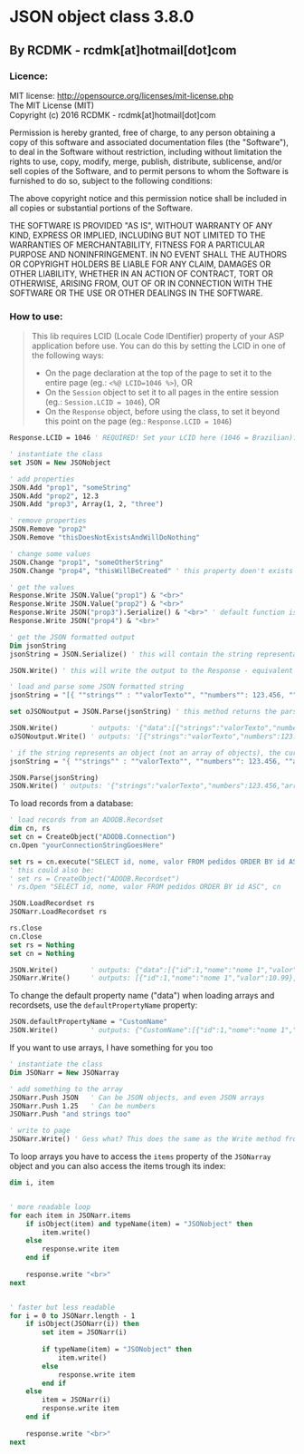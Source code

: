 # JSON object class 3.8.0
## By RCDMK - rcdmk[at]hotmail[dot]com

### Licence:
MIT license: http://opensource.org/licenses/mit-license.php  
The MIT License (MIT)  
Copyright (c) 2016 RCDMK - rcdmk[at]hotmail[dot]com  

Permission is hereby granted, free of charge, to any person obtaining a copy of this software and associated documentation files (the "Software"), to deal in the Software without restriction, including without limitation the rights to use, copy, modify, merge, publish, distribute, sublicense, and/or sell copies of the Software, and to permit persons to whom the Software is furnished to do so, subject to the following conditions:  

The above copyright notice and this permission notice shall be included in all copies or substantial portions of the Software.  

THE SOFTWARE IS PROVIDED "AS IS", WITHOUT WARRANTY OF ANY KIND, EXPRESS OR IMPLIED, INCLUDING BUT NOT LIMITED TO THE WARRANTIES OF MERCHANTABILITY, FITNESS FOR A PARTICULAR PURPOSE AND NONINFRINGEMENT. IN NO EVENT SHALL THE AUTHORS OR COPYRIGHT HOLDERS BE LIABLE FOR ANY CLAIM, DAMAGES OR OTHER LIABILITY, WHETHER IN AN ACTION OF CONTRACT, TORT OR OTHERWISE, ARISING FROM, OUT OF OR IN CONNECTION WITH THE SOFTWARE OR THE USE OR OTHER DEALINGS IN THE SOFTWARE.  

### How to use:

> This lib requires LCID (Locale Code IDentifier) property of your ASP application before use.
> You can do this by setting the LCID in one of the following ways:
> * On the page declaration at the top of the page to set it to the entire page (eg.: `<%@ LCID=1046 %>`), OR
> * On the `Session` object to set it to all pages in the entire session (eg.: `Session.LCID = 1046`), OR
> * On the `Response` object, before using the class, to set it beyond this point on the page (eg.: `Response.LCID = 1046`)

```vb
Response.LCID = 1046 ' REQUIRED! Set your LCID here (1046 = Brazilian). Could also be the LCID property of the page declaration or the Session.LCID property

' instantiate the class
set JSON = New JSONobject

' add properties
JSON.Add "prop1", "someString"
JSON.Add "prop2", 12.3
JSON.Add "prop3", Array(1, 2, "three")

' remove properties
JSON.Remove "prop2"
JSON.Remove "thisDoesNotExistsAndWillDoNothing"

' change some values
JSON.Change "prop1", "someOtherString"
JSON.Change "prop4", "thisWillBeCreated" ' this property doen't exists and will be created automagically

' get the values
Response.Write JSON.Value("prop1") & "<br>"
Response.Write JSON.Value("prop2") & "<br>"
Response.Write JSON("prop3").Serialize() & "<br>" ' default function is equivalent to `.Value(propName)` - this property returns a JSONarray object
Response.Write JSON("prop4") & "<br>"

' get the JSON formatted output
Dim jsonString
jsonString = JSON.Serialize() ' this will contain the string representation of the JSON object

JSON.Write() ' this will write the output to the Response - equivalent to: Response.Write JSON.Serialize()

' load and parse some JSON formatted string
jsonString = "[{ ""strings"" : ""valorTexto"", ""numbers"": 123.456, ""arrays"": [1, ""2"", 3.4, [5, 6, [7, 8]]], ""objects"": { ""prop1"": ""outroTexto"", ""prop2"": [ { ""id"": 1, ""name"": ""item1"" }, { ""id"": 2, ""name"": ""item2"", ""teste"": { ""maisum"": [1, 2, 3] } } ] } }]" ' double double quotes here because of the VBScript quotes scaping

set oJSONoutput = JSON.Parse(jsonString) ' this method returns the parsed object. Arrays are parsed to JSONarray objects

JSON.Write() 		' outputs: '{"data":[{"strings":"valorTexto","numbers":123.456,"arrays":[1,"2",3.4,[5,6,[7,8]]],"objects":{"prop1":"outroTexto","prop2":[{"id":1,"name":"item1"},{"id":2,"name":"item2","teste":{"maisum":[1,2,3]}}]}}]}'
oJSONoutput.Write() ' outputs: '[{"strings":"valorTexto","numbers":123.456,"arrays":[1,"2",3.4,[5,6,[7,8]]],"objects":{"prop1":"outroTexto","prop2":[{"id":1,"name":"item1"},{"id":2,"name":"item2","teste":{"maisum":[1,2,3]}}]}}]'

' if the string represents an object (not an array of objects), the current object is returned so there is no need to set the return to a new variable
jsonString = "{ ""strings"" : ""valorTexto"", ""numbers"": 123.456, ""arrays"": [1, ""2"", 3.4, [5, 6, [7, 8]]] }"

JSON.Parse(jsonString)
JSON.Write() ' outputs: '{"strings":"valorTexto","numbers":123.456,"arrays":[1,"2",3.4,[5,6,[7,8]]]}'
```
	
To load records from a database:
	
```vb
' load records from an ADODB.Recordset
dim cn, rs
set cn = CreateObject("ADODB.Connection")
cn.Open "yourConnectionStringGoesHere"

set rs = cn.execute("SELECT id, nome, valor FROM pedidos ORDER BY id ASC")
' this could also be:
' set rs = CreateObject("ADODB.Recordset")
' rs.Open "SELECT id, nome, valor FROM pedidos ORDER BY id ASC", cn	

JSON.LoadRecordset rs
JSONarr.LoadRecordset rs

rs.Close
cn.Close
set rs = Nothing
set cn = Nothing

JSON.Write() 		' outputs: {"data":[{"id":1,"nome":"nome 1","valor":10.99},{"id":2,"nome":"nome 2","valor":19.1}]}
JSONarr.Write() 	' outputs: [{"id":1,"nome":"nome 1","valor":10.99},{"id":2,"nome":"nome 2","valor":19.1}]
```
	
To change the default property name ("data") when loading arrays and recordsets, use the `defaultPropertyName` property:
	
```vb
JSON.defaultPropertyName = "CustomName"
JSON.Write() 		' outputs: {"CustomName":[{"id":1,"nome":"nome 1","valor":10.99},{"id":2,"nome":"nome 2","valor":19.1}]}
```
	
If you want to use arrays, I have something for you too

```vb
' instantiate the class
Dim JSONarr = New JSONarray

' add something to the array
JSONarr.Push JSON 	' Can be JSON objects, and even JSON arrays
JSONarr.Push 1.25 	' Can be numbers
JSONarr.Push "and strings too"

' write to page
JSONarr.Write() ' Gess what? This does the same as the Write method from JSON object
```	
	
To loop arrays you have to access the `items` property of the `JSONarray` object and you can also access the items trough its index:

```vb
dim i, item


' more readable loop
for each item in JSONarr.items
	if isObject(item) and typeName(item) = "JSONobject" then
		item.write()
	else
		response.write item
	end if
	
	response.write "<br>"
next


' faster but less readable
for i = 0 to JSONarr.length - 1
	if isObject(JSONarr(i)) then
		set item = JSONarr(i)
		
		if typeName(item) = "JSONobject" then
			item.write()
		else
			response.write item
		end if
	else
		item = JSONarr(i)
		response.write item
	end if
	
	response.write "<br>"
next
```
